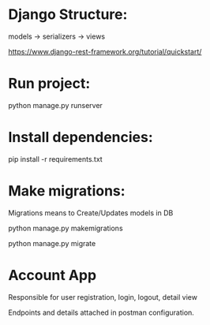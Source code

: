 
# **Django Structure:**

models -> serializers -> views

https://www.django-rest-framework.org/tutorial/quickstart/

# **Run project:**

python manage.py runserver

# **Install dependencies:**

pip install -r requirements.txt

# **Make migrations:**
Migrations means to Create/Updates models in DB

python manage.py makemigrations

python manage.py migrate

# **Account App**

Responsible for user registration, login, logout, detail view

Endpoints and details attached in postman configuration.

